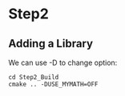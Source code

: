 # Step2
## Adding a Library

We can use -D to change option:
```
cd Step2_Build
cmake .. -DUSE_MYMATH=OFF
```
